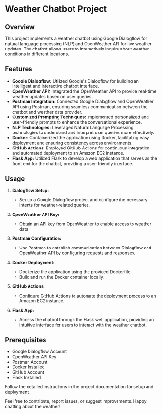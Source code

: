 # Weather Chatbot Project

## Overview
This project implements a weather chatbot using Google Dialogflow for natural language processing (NLP) and OpenWeather API for live weather updates. The chatbot allows users to interactively inquire about weather conditions in different locations.

## Features
- **Google Dialogflow:** Utilized Google's Dialogflow for building an intelligent and interactive chatbot interface.
- **OpenWeather API:** Integrated the OpenWeather API to provide real-time weather updates based on user queries.
- **Postman Integration:** Connected Google Dialogflow and OpenWeather API using Postman, ensuring seamless communication between the chatbot and weather data provider.
- **Customized Prompting Techniques:** Implemented personalized and user-friendly prompts to enhance the conversational experience.
- **NLP Technologies:** Leveraged Natural Language Processing technologies to understand and interpret user queries more effectively.
- **Docker:** Containerized the application using Docker, facilitating easy deployment and ensuring consistency across environments.
- **GitHub Actions:** Employed GitHub Actions for continuous integration and automated deployment to an Amazon EC2 instance.
- **Flask App:** Utilized Flask to develop a web application that serves as the front end for the chatbot, providing a user-friendly interface.

## Usage
1. **Dialogflow Setup:**
   - Set up a Google Dialogflow project and configure the necessary intents for weather-related queries.
   
2. **OpenWeather API Key:**
   - Obtain an API key from OpenWeather to enable access to weather data.

3. **Postman Configuration:**
   - Use Postman to establish communication between Dialogflow and OpenWeather API by configuring requests and responses.

4. **Docker Deployment:**
   - Dockerize the application using the provided Dockerfile.
   - Build and run the Docker container locally.

5. **GitHub Actions:**
   - Configure GitHub Actions to automate the deployment process to an Amazon EC2 instance.

6. **Flask App:**
   - Access the chatbot through the Flask web application, providing an intuitive interface for users to interact with the weather chatbot.

## Prerequisites
- Google Dialogflow Account
- OpenWeather API Key
- Postman Account
- Docker Installed
- GitHub Account
- Flask Installed

Follow the detailed instructions in the project documentation for setup and deployment.

Feel free to contribute, report issues, or suggest improvements. Happy chatting about the weather!
